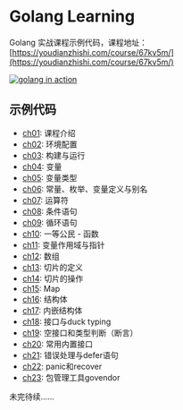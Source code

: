 # Golang Learning

Golang 实战课程示例代码，课程地址：[https://youdianzhishi.com/course/67kv5m/](https://youdianzhishi.com/course/67kv5m/)

[![golang in action](https://sdn.haimaxy.com/covers/2019/5/25/5089dc263d514efa906259eae0b99317.png)](https://youdianzhishi.com/course/67kv5m/)

## 示例代码
* [ch01](./ch01-introduction): 课程介绍
* [ch02](./ch02-env-config): 环境配置
* [ch03](./ch03-build-run): 构建与运行
* [ch04](./ch04-variable): 变量
* [ch05](./ch05-variable-type): 变量类型
* [ch06](./ch06-const-enum-alias): 常量、枚举、变量定义与别名
* [ch07](./ch07-operator): 运算符
* [ch08](./ch08-if-switch): 条件语句
* [ch09](./ch09-loop-for): 循环语句
* [ch10](./ch10-function): 一等公民 - 函数
* [ch11](./ch11-scope-pointer): 变量作用域与指针
* [ch12](./ch12-array): 数组
* [ch13](./ch13-slice-define): 切片的定义
* [ch14](./ch14-slice-operate): 切片的操作
* [ch15](./ch15-map): Map
* [ch16](./ch16-struct): 结构体
* [ch17](./ch17-built-in-struct): 内嵌结构体
* [ch18](./ch18-interface-duck-typing): 接口与duck typing
* [ch19](./ch19-empty-interface-and-type-switch): 空接口和类型判断（断言）
* [ch20](./ch20-built-in-interface): 常用内置接口
* [ch21](./ch21-error-and-defer): 错误处理与defer语句
* [ch22](./ch22-panic-recover): panic和recover
* [ch23](./ch23-govendor): 包管理工具govendor

未完待续......
